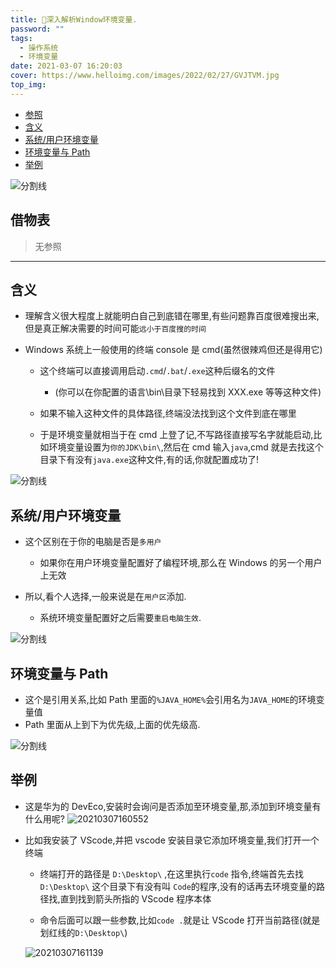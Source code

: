 ```yaml
---
title: 🎇深入解析Window环境变量.
password: ""
tags:
  - 操作系统
  - 环境变量
date: 2021-03-07 16:20:03
cover: https://www.helloimg.com/images/2022/02/27/GVJTVM.jpg
top_img:
---
```


<!--
 * @?: *********************************************************************
 * @Author: Weidows
 * @LastEditors: Weidows
 * @LastEditTime: 2022-02-27 16:27:12
 * @FilePath: \Blog-private\source\_posts\system\深入环境变量.md
 * @Description:
 * @!: *********************************************************************
-->

- [参照](#参照)
- [含义](#含义)
- [系统/用户环境变量](#系统用户环境变量)
- [环境变量与 Path](#环境变量与-path)
- [举例](#举例)

<a>![分割线](https://cdn.jsdelivr.net/gh/Weidows/Images/img/divider.png)</a>

## 借物表

> 无参照

---

## 含义

- 理解含义很大程度上就能明白自己到底错在哪里,有些问题靠百度很难搜出来,但是真正解决需要的时间可能`远小于百度搜的时间`

- Windows 系统上一般使用的终端 console 是 cmd(虽然很辣鸡但还是得用它)

  - 这个终端可以直接调用启动`.cmd`/`.bat`/`.exe`这种后缀名的文件

    - (你可以在你配置的语言\bin\目录下轻易找到 XXX.exe 等等这种文件)

  - 如果不输入这种文件的具体路径,终端没法找到这个文件到底在哪里

  - 于是环境变量就相当于在 cmd 上登了记,不写路径直接写名字就能启动,比如环境变量设置为`你的JDK\bin\`,然后在 cmd 输入`java`,cmd 就是去找这个目录下有没有`java.exe`这种文件,有的话,你就配置成功了!

<a>![分割线](https://cdn.jsdelivr.net/gh/Weidows/Images/img/divider.png)</a>

## 系统/用户环境变量

- 这个区别在于你的电脑是否是`多用户`

  - 如果你在用户环境变量配置好了编程环境,那么在 Windows 的另一个用户上无效

- 所以,看个人选择,一般来说是在`用户区`添加.

  - 系统环境变量配置好之后需要`重启电脑生效`.

<a>![分割线](https://cdn.jsdelivr.net/gh/Weidows/Images/img/divider.png)</a>

## 环境变量与 Path

- 这个是引用关系,比如 Path 里面的`%JAVA_HOME%`会引用名为`JAVA_HOME`的环境变量值
- Path 里面从上到下为优先级,上面的优先级高.

<a>![分割线](https://cdn.jsdelivr.net/gh/Weidows/Images/img/divider.png)</a>

## 举例

- 这是华为的 DevEco,安装时会询问是否添加至环境变量,那,添加到环境变量有什么用呢?
  <img src="https://www.helloimg.com/images/2022/02/27/GVsqxD.png" alt="20210307160552" />

- 比如我安装了 VScode,并把 vscode 安装目录它添加环境变量,我们打开一个终端

  - 终端打开的路径是 `D:\Desktop\` ,在这里执行`code` 指令,终端首先去找 `D:\Desktop\` 这个目录下有没有叫 `Code`的程序,没有的话再去环境变量的路径找,直到找到箭头所指的 VScode 程序本体

  - 命令后面可以跟一些参数,比如`code .`就是让 VScode 打开当前路径(就是划红线的`D:\Desktop\`)

  <img src="https://www.helloimg.com/images/2022/02/27/GVsmaQ.png" alt="20210307161139" />
